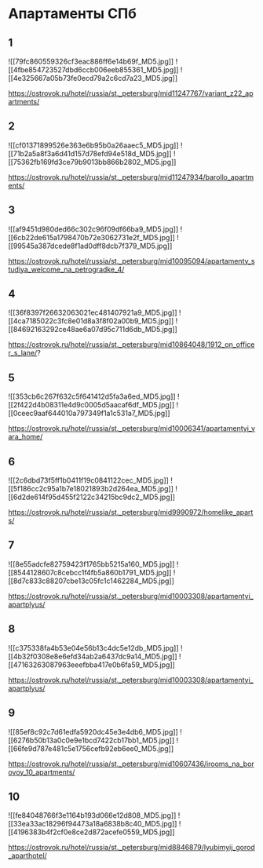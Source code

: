 # Апартаменты СПб


## 1


![[79fc860559326cf3eac886ff6e14b69f_MD5.jpg]]
 ![[4fbe854723527dbd6ccb006eeb855361_MD5.jpg]]
 ![[4e325667a05b73fe0ecd79a2c6cd7a23_MD5.jpg]]

https://ostrovok.ru/hotel/russia/st._petersburg/mid11247767/variant_z22_apartments/

## 2

 ![[cf01371899526e363e6b95b0a26aaec5_MD5.jpg]]
 ![[71b2a5a8f3a6d41d157d78efd94e518d_MD5.jpg]] 
 ![[75362fb169fd3ce79b9013bb866b2802_MD5.jpg]] 


https://ostrovok.ru/hotel/russia/st._petersburg/mid11247934/barollo_apartments/


## 3


![[af9451d980ded66c302c96f09df66ba9_MD5.jpg]]
 ![[6cb22de615a1798470b72e3062731e2f_MD5.jpg]]
 ![[99545a387dcede8f1ad0dff8dcb7f379_MD5.jpg]]

https://ostrovok.ru/hotel/russia/st._petersburg/mid10095094/apartamenty_studiya_welcome_na_petrogradke_4/

## 4

![[36f8397f26632063021ec481407921a9_MD5.jpg]] 
 ![[4ca7185022c3fc8e01d8a3f8f02a00b9_MD5.jpg]] 
 ![[84692163292ce48ae6a07d95c711d6db_MD5.jpg]] 


https://ostrovok.ru/hotel/russia/st._petersburg/mid10864048/1912_on_officer_s_lane/?



## 5


![[353cb6c267f632c5f641412d5fa3a6ed_MD5.jpg]]
 ![[2f422d4b08311e4d9c0005d5aacaf6df_MD5.jpg]]
 ![[0ceec9aaf644010a797349f1a1c531a7_MD5.jpg]] 


https://ostrovok.ru/hotel/russia/st._petersburg/mid10006341/apartamentyi_vara_home/


## 6


 ![[2c6dbd73f5ff1b0411f19c0841122cec_MD5.jpg]] 
 ![[5f186cc2c95a1b7e18021893b2d264ea_MD5.jpg]]
 ![[6d2de614f95d455f2122c34215bc9dc2_MD5.jpg]]
 
https://ostrovok.ru/hotel/russia/st._petersburg/mid9990972/homelike_aparts/



## 7


![[8e55adcfe82759423f1765bb5215a160_MD5.jpg]]
![[8544128607c8cebcc1f4fb5a860b1791_MD5.jpg]]
![[8d7c833c88207cbe13c05fc1c1462284_MD5.jpg]]
 
 
https://ostrovok.ru/hotel/russia/st._petersburg/mid10003308/apartamentyi_apartplyus/


## 8


![[c375338fa4b53e04e56b13c4dc5e12db_MD5.jpg]]
![[4b32f0308e8e6efd34ab2a6437dc9a14_MD5.jpg]]
![[47163263087963eeefbba417e0b6fa59_MD5.jpg]]

https://ostrovok.ru/hotel/russia/st._petersburg/mid10003308/apartamentyi_apartplyus/

## 9



 ![[85ef8c92c7d61edfa5920dc45e3e4db6_MD5.jpg]] 
 ![[6276b50b13a0c0e9e1bcd7422cb17bb1_MD5.jpg]] 
 ![[66fe9d787e481c5e1756cefb92eb6ee0_MD5.jpg]] 

https://ostrovok.ru/hotel/russia/st._petersburg/mid10607436/irooms_na_borovoy_10_apartments/


## 10


 ![[fe84048766f3e1164b193d066e12d808_MD5.jpg]] 
 ![[33ea33ac18296f94473a18a6838b8c40_MD5.jpg]] 
 ![[4196383b4f2cf0e8ce2d872acefe0559_MD5.jpg]] 

https://ostrovok.ru/hotel/russia/st._petersburg/mid8846879/lyubimyij_gorod_aparthotel/
